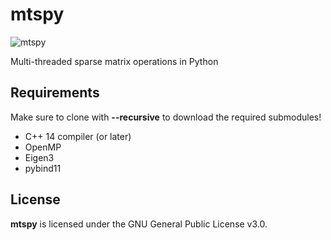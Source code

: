 # mtspy

![mtspy](https://github.com/IgorBaratta/mtspy/workflows/Python%20package/badge.svg)

Multi-threaded sparse matrix operations in Python

## Requirements

Make sure to clone with **--recursive** to download the required submodules!

- C++ 14 compiler (or later) 
- OpenMP
- Eigen3
- pybind11

## License

 **mtspy** is licensed under the GNU General Public License v3.0.

